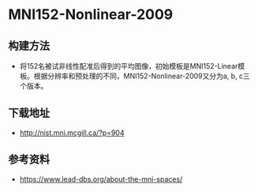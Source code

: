 # MNI152-Nonlinear-2009

## 构建方法

* 将152名被试非线性配准后得到的平均图像，初始模板是MNI152-Linear模板。根据分辨率和预处理的不同，MNI152-Nonlinear-2009又分为a, b, c三个版本。

## 下载地址

* <http://nist.mni.mcgill.ca/?p=904>
 
## 参考资料

* <https://www.lead-dbs.org/about-the-mni-spaces/>
